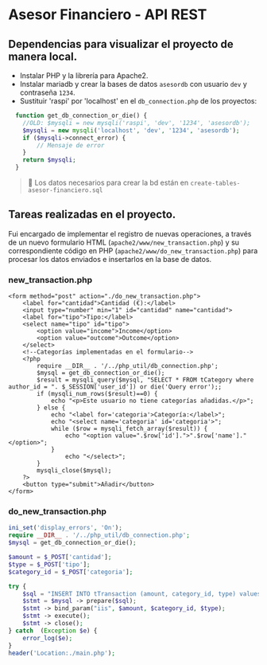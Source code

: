 # Asesor Financiero - API REST

## Dependencias para visualizar el proyecto de manera local.

- Instalar PHP y la librería para Apache2.
- Instalar mariadb y crear la bases de datos `asesordb` con usuario `dev` y contraseña `1234`.
- Sustituir 'raspi' por 'localhost' en el `db_connection.php` de los proyectos:

```php
  function get_db_connection_or_die() {
    //OLD: $mysqli = new mysqli('raspi', 'dev', '1234', 'asesordb');
    $mysqli = new mysqli('localhost', 'dev', '1234', 'asesordb');
    if ($mysqli->connect_error) {
		// Mensaje de error
    }
    return $mysqli;
  }
```

> :eyes: Los datos necesarios para crear la bd están en `create-tables-asesor-financiero.sql`

## Tareas realizadas en el proyecto.

Fui encargado de implementar el registro de nuevas operaciones, a través de un nuevo formulario HTML (`apache2/www/new_transaction.php`) y su correspondiente código en PHP (`apache2/www/do_new_transaction.php`) para procesar los datos enviados e insertarlos en la base de datos.

### new_transaction.php

```php+HTML
<form method="post" action="./do_new_transaction.php">
	<label for="cantidad">Cantidad (€):</label>
	<input type="number" min="1" id="cantidad" name="cantidad">
	<label for="tipo">Tipo:</label>
	<select name="tipo" id="tipo">
		<option value="income">Income</option>
		<option value="outcome">Outcome</option>
	</select>
	<!--Categorías implementadas en el formulario-->
	<?php
		require __DIR__ . '/../php_util/db_connection.php';
		$mysql = get_db_connection_or_die();
		$result = mysqli_query($mysql, "SELECT * FROM tCategory where author_id = ". $_SESSION['user_id']) or die('Query error');;
		if (mysqli_num_rows($result)==0) {
			echo "<p>Este usuario no tiene categorías añadidas.</p>";
		} else {
			echo "<label for='categoria'>Categoría:</label>";
			echo "<select name='categoria' id='categoria'>";
			while ($row = mysqli_fetch_array($result)) {
				echo "<option value=".$row['id'].">".$row['name']."</option>";
			}
				echo "</select>";
		}
		mysqli_close($mysql);
	?>
	<button type="submit">Añadir</button>
</form>
```

### do_new_transaction.php

````php
ini_set('display_errors', 'On');
require __DIR__ . '/../php_util/db_connection.php';
$mysql = get_db_connection_or_die();

$amount = $_POST['cantidad'];
$type = $_POST['tipo'];
$category_id = $_POST['categoria'];

try {
	$sql = "INSERT INTO tTransaction (amount, category_id, type) values (?, ?, ?)";
	$stmt = $mysql -> prepare($sql);
	$stmt -> bind_param("iis", $amount, $category_id, $type);
	$stmt -> execute();
	$stmt -> close();
} catch  (Exception $e) {
	error_log($e);
}
header('Location:./main.php');

````

